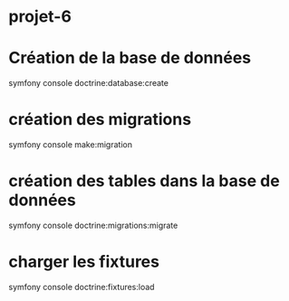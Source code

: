 # projet-6

# Création de la base de données 
symfony console doctrine:database:create

# création des migrations
symfony console make:migration

# création des tables dans la base de données 
symfony console doctrine:migrations:migrate

# charger les fixtures
symfony console doctrine:fixtures:load
